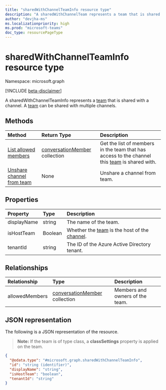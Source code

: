 ```yaml
---
title: "sharedWithChannelTeamInfo resource type"
description: "A sharedWithChannelTeam represents a team that is shared with a channel."
author: "devjha-ms"
ms.localizationpriority: high
ms.prod: "microsoft-teams"
doc_type: resourcePageType
---
```


# sharedWithChannelTeamInfo resource type

Namespace: microsoft.graph

[!INCLUDE [beta-disclaimer](../../includes/beta-disclaimer.md)]

A sharedWithChannelTeamInfo represents a [team](team.md) that is shared with a channel. A [team](team.md) can be shared with multiple channels.


## Methods

| Method       | Return Type  |Description|
|:---------------|:--------|:----------|
|[List allowed members](../api/sharedwithchannelteaminfo-list-allowed-members.md)|[conversationMember](conversationmember.md) collection|Get the list of members in the team that has access to the channel this [team](team.md) is shared with.|
|[Unshare channel from team](../api/sharedwithchannelteaminfo-unshare-from-team.md) | None | Unshare a channel from team.|

## Properties

| Property | Type | Description |
|:---------------|:--------|:----------|
|displayName|string| The name of the team. |
|isHostTeam|Boolean|Whether the [team](team.md) is the host of the [channel](channnel.md).|
|tenantId |string | The ID of the Azure Active Directory tenant. |

## Relationships

| Relationship | Type | Description |
|:---------------|:--------|:----------|
|allowedMembers|[conversationMember](../resources/conversationmember.md) collection|Members and owners of the team.|

## JSON representation

The following is a JSON representation of the resource.

>**Note:** If the team is of type class, a **classSettings** property is applied on the team.

<!-- {
  "blockType": "resource",
  "keyProperty": "id",
  "@odata.type": "microsoft.graph.sharedWithChannelTeamInfo",
  "baseType": "microsoft.graph.teamInfo",
  "openType": false
}
-->
``` json
{
  "@odata.type": "#microsoft.graph.sharedWithChannelTeamInfo",
  "id": "string (identifier)",
  "displayName": "string",
  "isHostTeam": "boolean",
  "tenantId": "string"
}
```

<!-- uuid: 8fcb5dbc-d5aa-4681-8e31-b001d5168d79
2021-10-04 14:57:30 UTC -->
<!--
{
  "type": "#page.annotation",
  "description": "sharedWithChannelTeamInfo resource",
  "keywords": "",
  "section": "documentation",
  "tocPath": "",
  "suppressions": []
}
-->



